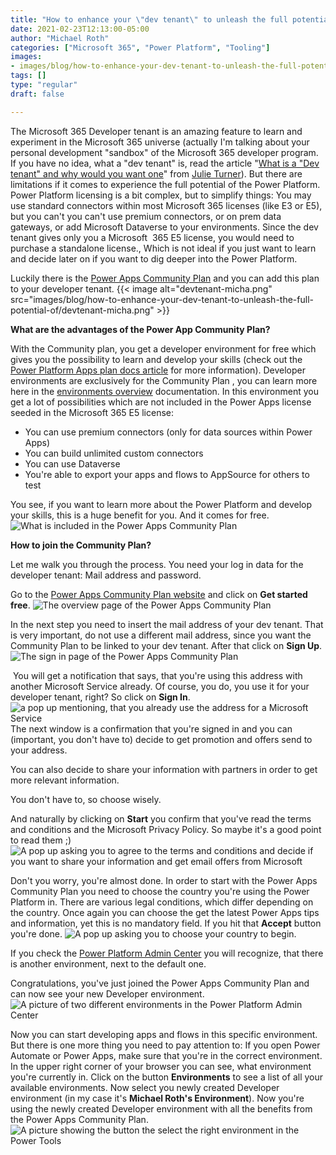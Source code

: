 ```yaml
---
title: "How to enhance your \"dev tenant\" to unleash the full potential of the Power Platform"
date: 2021-02-23T12:13:00-05:00
author: "Michael Roth"
categories: ["Microsoft 365", "Power Platform", "Tooling"]
images:
- images/blog/how-to-enhance-your-dev-tenant-to-unleash-the-full-potential-of/devtenant-micha.png
tags: []
type: "regular"
draft: false

---
```


The Microsoft 365 Developer tenant is an amazing feature to learn and
experiment in the Microsoft 365 universe (actually I'm talking about
your personal development "sandbox" of the Microsoft 365 developer
program. If you have no idea, what a "dev tenant" is, read the article
"[What is a "Dev tenant" and why would you want
one](https://techcommunity.microsoft.com/t5/microsoft-365-pnp-blog/what-is-a-dev-tenant-and-why-would-you-want-one/ba-p/2036610)"
from [Julie
Turner](https://techcommunity.microsoft.com/t5/user/viewprofilepage/user-id/605)).
But there are limitations if it comes to experience the full potential
of the Power Platform. Power Platform licensing is a bit complex, but to
simplify things: You may use standard connectors within most Microsoft
365 licenses (like E3 or E5), but you can't you can't use premium
connectors, or on prem data gateways, or add Microsoft Dataverse to your
environments. Since the dev tenant gives only you a Microsoft  365 E5
license, you would need to purchase a standalone license., Which is not
ideal if you just want to learn and decide later on if you want to dig
deeper into the Power Platform.

Luckily there is the [Power Apps Community
Plan](https://powerapps.microsoft.com/en-us/communityplan/) and you can
add this plan to your developer tenant.
{{< image alt="devtenant-micha.png" src="images/blog/how-to-enhance-your-dev-tenant-to-unleash-the-full-potential-of/devtenant-micha.png" >}}

**What are the advantages of the Power App Community Plan?**

With the Community plan, you get a developer environment for free which
gives you the possibility to learn and develop your skills (check out
the [Power Platform Apps plan docs
article](https://docs.microsoft.com/en-us/powerapps/maker/dev-community-plan)
for more information). Developer environments are exclusively for the
Community Plan , you can learn more here in the [environments
overview](https://docs.microsoft.com/en-us/power-platform/admin/environments-overview)
documentation. In this environment you get a lot of possibilities which
are not included in the Power Apps license seeded in the Microsoft 365
E5 license:

-   You can use premium connectors (only for data sources within Power
    Apps)
-   You can build unlimited custom connectors
-   You can use Dataverse
-   You're able to export your apps and flows to AppSource for others to
    test

You see, if you want to learn more about the Power Platform and develop
your skills, this is a huge benefit for you. And it comes for free.
![What is included in the Power Apps Community Plan](https://techcommunity.microsoft.com/t5/image/serverpage/image-id/256937i7899F1A0F2955BC5/image-size/large?v=v2&px=999 "included.png")

**How to join the Community Plan?**

Let me walk you through the process. You need your log in data for the
developer tenant: Mail address and password.

Go to the [Power Apps Community Plan
website](https://powerapps.microsoft.com/en-us/communityplan/) and click
on **Get started free**.
![The overview page of the Power Apps Community Plan](https://techcommunity.microsoft.com/t5/image/serverpage/image-id/256942i4976C5B4524E2CB1/image-size/large?v=v2&px=999 "Overview.png")

In the next step you need to insert the mail address of your dev tenant.
That is very important, do not use a different mail address, since you
want the Community Plan to be linked to your dev tenant. After that
click on **Sign Up**.
![The sign in page of the Power Apps Community Plan](https://techcommunity.microsoft.com/t5/image/serverpage/image-id/256941i50B9733951FCCCC7/image-size/large?v=v2&px=999 "getstarted.png")

 You will get a notification that says, that you're using this address
with another Microsoft Service already. Of course, you do, you use it
for your developer tenant, right? So click on **Sign In**. 
![a pop up mentioning, that you already use the address for a Microsoft Service](https://techcommunity.microsoft.com/t5/image/serverpage/image-id/256943i06A9BC3CDDDD7AD6/image-size/large?v=v2&px=999 "noworries.png")
The next window is a confirmation that you're signed in and you can
(important, you don't have to) decide to get promotion and offers send
to your address.

You can also decide to share your information with partners in order to
get more relevant information.

You don't have to, so choose wisely.

And naturally by clicking on **Start** you confirm that you've read the
terms and conditions and the Microsoft Privacy Policy. So maybe it's a
good point to read them ;)
![A pop up asking you to agree to the terms and conditions and decide if you want to share your information and get email offers from
Microsoft](https://techcommunity.microsoft.com/t5/image/serverpage/image-id/256944i170AD02568EC2836/image-size/large?v=v2&px=999 "almost.png")

Don't you worry, you're almost done. In order to start with the Power
Apps Community Plan you need to choose the country you're using the
Power Platform in. There are various legal conditions, which differ
depending on the country. Once again you can choose the get the latest
Power Apps tips and information, yet this is no mandatory field.
If you hit that **Accept** button you're done.
![A pop up asking you to choose your country to begin.](https://techcommunity.microsoft.com/t5/image/serverpage/image-id/256945iAC1920C40062063D/image-size/large?v=v2&px=999 "lastthing.png")

If you check the [Power Platform Admin Center](https://aka.ms/ppac) you
will recognize, that there is another environment, next to the default
one.

Congratulations, you've just joined the Power Apps Community Plan and
can now see your new Developer environment. 
![A picture of two different environments in the Power Platform Admin Center](https://techcommunity.microsoft.com/t5/image/serverpage/image-id/256946i43B4897F6A4B93C5/image-size/large?v=v2&px=999 "Environments.png")

Now you can start developing apps and flows in this specific
environment.
But there is one more thing you need to pay attention to: If you open
Power Automate or Power Apps, make sure that you're in the correct
environment. In the upper right corner of your browser you can see, what
environment you're currently in. Click on the button **Environments** to
see a list of all your available environments. Now select you newly
created Developer environment (in my case it's **Michael Roth's
Environment**). Now you're using the newly created Developer environment
with all the benefits from the Power Apps Community Plan.
![A picture showing the button the select the right environment in the Power Tools](https://techcommunity.microsoft.com/t5/image/serverpage/image-id/256947i8B0EA16561AA3D31/image-size/large?v=v2&px=999 "Choose_environment.png")
